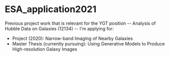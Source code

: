 # ESA_application2021

Previous project work that is relevant for the YGT position -- Analysis of Hubble Data on Galaxies (12134) -- I'm applying for:

* Project (2020): Narrow-band Imaging of Nearby Galaxies
* Master Thesis (currently pursuing): Using Generative Models to Produce High-resolution Galaxy Images
